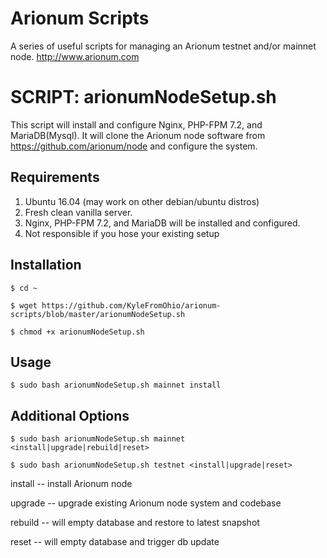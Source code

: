 # Arionum Scripts

A series of useful scripts for managing an Arionum testnet and/or mainnet node. http://www.arionum.com

# SCRIPT: arionumNodeSetup.sh

This script will install and configure Nginx, PHP-FPM 7.2, and MariaDB(Mysql). It will clone the Arionum node software from https://github.com/arionum/node and configure the system.

## Requirements
1. Ubuntu 16.04 (may work on other debian/ubuntu distros)
2. Fresh clean vanilla server. 
3. Nginx, PHP-FPM 7.2, and MariaDB will be installed and configured. 
4. Not responsible if you hose your existing setup 

## Installation 
`$ cd ~`

`$ wget https://github.com/KyleFromOhio/arionum-scripts/blob/master/arionumNodeSetup.sh`

`$ chmod +x arionumNodeSetup.sh`

## Usage
`$ sudo bash arionumNodeSetup.sh mainnet install`

## Additional Options
`$ sudo bash arionumNodeSetup.sh mainnet <install|upgrade|rebuild|reset>`

`$ sudo bash arionumNodeSetup.sh testnet <install|upgrade|reset>`

install   -- install Arionum node

upgrade   -- upgrade existing Arionum node system and codebase

rebuild   -- will empty database and restore to latest snapshot

reset     -- will empty database and trigger db update

